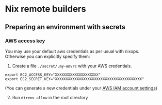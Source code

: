 # Nix remote builders

## Preparing an environment with secrets

### AWS access key

You may use your default aws credentials as per usual with nixops. Otherwise you can explicitly specify them:

1. Create a file `./secret/.my-envrc` with your AWS credentials.

```
export EC2_ACCESS_KEY="XXXXXXXXXXXXXXXXXXXX"
export EC2_SECRET_KEY="XXXXXXXXXXXXXXXXXXXXXXXXXXXXXXXXXXXXXXXX"
```

(You can generate a new credentials under your [AWS IAM account settings](https://console.aws.amazon.com/iam/home?#/security_credentials))

2. Run `direnv allow` in the root directory

